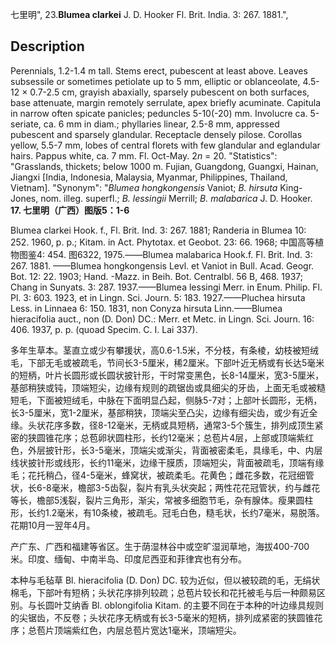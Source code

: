 七里明",
23.**Blumea clarkei** J. D. Hooker Fl. Brit. India. 3: 267. 1881.",

## Description
Perennials, 1.2-1.4 m tall. Stems erect, pubescent at least above. Leaves subsessile or sometimes petiolate up to 5 mm, elliptic or oblanceolate, 4.5-12 × 0.7-2.5 cm, grayish abaxially, sparsely pubescent on both surfaces, base attenuate, margin remotely serrulate, apex briefly acuminate. Capitula in narrow often spicate panicles; peduncles 5-10(-20) mm. Involucre ca. 5-seriate, ca. 6 mm in diam.; phyllaries linear, 2.5-8 mm, appressed pubescent and sparsely glandular. Receptacle densely pilose. Corollas yellow, 5.5-7 mm, lobes of central florets with few glandular and eglandular hairs. Pappus white, ca. 7 mm. Fl. Oct-May. 2*n* = 20.
  "Statistics": "Grasslands, thickets; below 1000 m. Fujian, Guangdong, Guangxi, Hainan, Jiangxi [India, Indonesia, Malaysia, Myanmar, Philippines, Thailand, Vietnam].
  "Synonym": "*Blumea hongkongensis* Vaniot; *B. hirsuta* King-Jones, nom. illeg. superfl.; *B. lessingii* Merrill; *B. malabarica* J. D. Hooker.
**17. 七里明（广西）图版5：1-6**

Blumea clarkei Hook. f., Fl. Brit. Ind. 3: 267. 1881; Randeria in Blumea 10: 252. 1960, p. p.; Kitam. in Act. Phytotax. et Geobot. 23: 66. 1968; 中国高等植物图鉴4: 454. 图6322, 1975.——Blumea malabarica Hook.f. Fl. Brit. Ind. 3: 267. 1881. ——Blumea hongkongensis Levl. et Vaniot in Bull. Acad. Geogr. Bot. 12: 22. 1903; Hand. -Mazz. in Beih. Bot. Centralbl. 56 B, 468. 1937; Chang in Sunyats. 3: 287. 1937.——Blumea lessingi Merr. in Enum. Philip. Fl. Pl. 3: 603. 1923, et in Lingn. Sci. Journ. 5: 183. 1927.——Pluchea hirsuta Less. in Linnaea 6: 150. 1831, non Conyza hirsuta Linn.——Blumea hieracifolia auct., non (D. Don) DC.: Merr. et Metc. in Lingn. Sci. Journ. 16: 406. 1937, p. p. (quoad Specim. C. I. Lai 337).

多年生草本。茎直立或少有攀援状，高0.6-1.5米，不分枝，有条棱，幼枝被短绒毛，下部无毛或被疏毛，节间长3-5厘米，稀2厘米。下部叶近无柄或有长达5毫米的短柄，叶片长圆形或长圆状披针形，干时常变黑色，长8-14厘米，宽3-5厘米，基部稍狭或钝，顶端短尖，边缘有规则的疏锯齿或具细尖的牙齿，上面无毛或被糙短毛，下面被短绒毛，中脉在下面明显凸起，侧脉5-7对；上部叶长圆形，无柄，长3-5厘米，宽1-2厘米，基部稍狭，顶端尖至凸尖，边缘有细尖齿，或少有近全缘。头状花序多数，径8-12毫米，无柄或具短柄，通常3-5个簇生，排列成顶生紧密的狭圆锥花序；总苞卵状圆柱形，长约12毫米；总苞片4层，上部或顶端紫红色，外层披针形，长3-5毫米，顶端尖或渐尖，背面被密柔毛，具缘毛，中、内层线状披针形或线形，长约11毫米，边缘干膜质，顶端短尖，背面被疏毛，顶端有缘毛；花托稍凸，径4-5毫米，蜂窝状，被疏柔毛。花黄色；雌花多数，花冠细管状，长6-8毫米，檐部3-5齿裂，裂片有乳头状突起；两性花花冠管状，约与雌花等长，檐部5浅裂，裂片三角形，渐尖，常被多细胞节毛，杂有腺体。瘦果圆柱形，长约1.2毫米，有10条棱，被疏毛。冠毛白色，糙毛状，长约7毫米，易脱落。花期10月一翌年4月。

产广东、广西和福建等省区。生于荫湿林谷中或空旷湿润草地，海拔400-700米。印度、缅甸、中南半岛、印度尼西亚和菲律宾也有分布。

本种与毛毡草 Bl. hieracifolia (D. Don) DC. 较为近似，但以被较疏的毛，无绢状棉毛，下部叶有短柄；头状花序排列较疏；总苞片较长和花托被毛与后一种颇易区别。与长圆叶艾纳香 Bl. oblongifolia Kitam. 的主要不同在于本种的叶边缘具规则的尖锯齿，不反卷；头状花序无柄或有长3-5毫米的短柄，排列成紧密的狭圆锥花序；总苞片顶端紫红色，内层总苞片宽达1毫米，顶端短尖。
